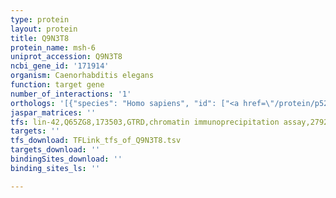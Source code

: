 ```yaml
---
type: protein
layout: protein
title: Q9N3T8
protein_name: msh-6
uniprot_accession: Q9N3T8
ncbi_gene_id: '171914'
organism: Caenorhabditis elegans
function: target gene
number_of_interactions: '1'
orthologs: '[{"species": "Homo sapiens", "id": ["<a href=\"/protein/p52701\">P52701</a>"]}, {"species": "Mus musculus", "id": ["<a href=\"/protein/p54276\">P54276</a>"]}, {"species": "Rattus norvegicus", "id": ["<a href=\"/protein/d4a0u9\">D4A0U9</a>"]}, {"species": "Drosophila melanogaster", "id": ["<a href=\"/protein/q9vum0\">Q9VUM0</a>"]}, {"species": "Danio rerio", "id": ["<a href=\"/protein/a0a0r4iae0\">A0A0R4IAE0</a>"]}, {"species": "Saccharomyces cerevisiae", "id": ["<a href=\"/protein/q03834\">Q03834</a>"]}]'
jaspar_matrices: ''
tfs: lin-42,Q65ZG8,173503,GTRD,chromatin immunoprecipitation assay,27924024%5Buid%5D,No
targets: ''
tfs_download: TFLink_tfs_of_Q9N3T8.tsv
targets_download: ''
bindingSites_download: ''
binding_sites_ls: ''

---
```


